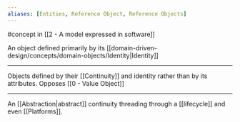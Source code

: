 ```yaml
---
aliases: [Entities, Reference Object, Reference Objects]
---
```


#concept in [[2 - A model expressed in software]]

An object defined primarily by its [[domain-driven-design/concepts/domain-objects/Identity|Identity]]

---

Objects defined by their [[Continuity]] and identity rather than by its attributes. Opposes [[0 - Value Object]]

---

An [[Abstraction|abstract]] continuity threading through a [[lifecycle]] and even [[Platforms]].